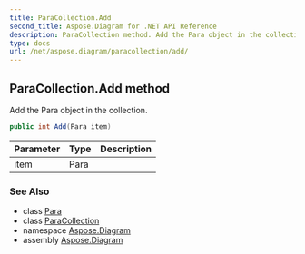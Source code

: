 ```yaml
---
title: ParaCollection.Add
second_title: Aspose.Diagram for .NET API Reference
description: ParaCollection method. Add the Para object in the collection
type: docs
url: /net/aspose.diagram/paracollection/add/
---
```

## ParaCollection.Add method

Add the Para object in the collection.

```csharp
public int Add(Para item)
```

| Parameter | Type | Description |
| --- | --- | --- |
| item | Para |  |

### See Also

* class [Para](../../para/)
* class [ParaCollection](../)
* namespace [Aspose.Diagram](../../paracollection/)
* assembly [Aspose.Diagram](../../../)


